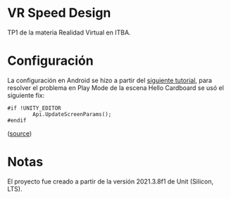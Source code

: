 # VR Speed Design

TP1 de la materia Realidad Virtual en ITBA.

# Configuración

La configuración en Android se hizo a partir del [siguiente tutorial](https://developers.google.com/cardboard/develop/unity/quickstart#configuring_android_project_settings), para resolver el problema en Play Mode de la escena Hello Cardboard se usó el siguiente fix:

```
#if !UNITY_EDITOR
        Api.UpdateScreenParams();
#endif
```
([source](https://stackoverflow.com/questions/71012488/please-initialize-cardboard-xr-loader-before-calling-this-function))

# Notas

El proyecto fue creado a partir de la versión 2021.3.8f1 de Unit (Silicon, LTS).
